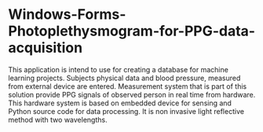 # Windows-Forms-Photoplethysmogram-for-PPG-data-acquisition
This application is intend to use for creating a database for machine learning projects. Subjects physical data and blood pressure, measured from external device are entered. Measurement system that is part of this solution provide PPG signals of observed person in real time from hardware. This hardware system is based on embedded device for sensing and Python source code for data processing. It is non invasive light reflective method with two wavelengths.
